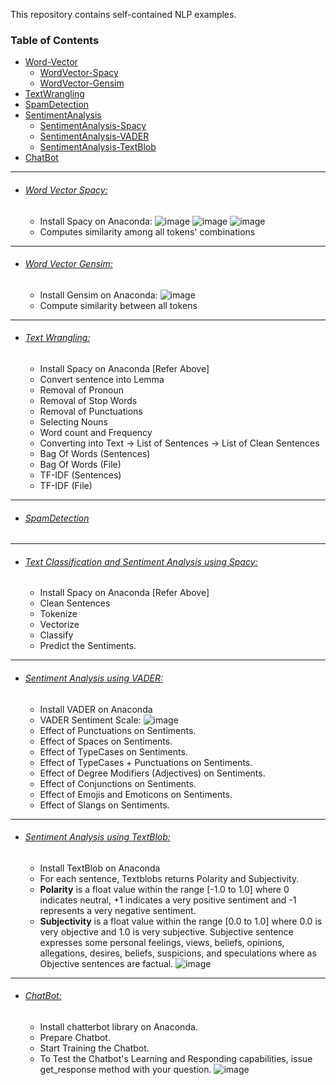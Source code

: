 This repository contains self-contained NLP examples.

### Table of Contents
- <a href='#word-vector'>Word-Vector</a> 
  - <a href='#word-vector-spacy'>WordVector-Spacy</a> 
  - <a href='#word-vector-gensim'>WordVector-Gensim</a> 
- <a href='#text-wrangling'>TextWrangling</a> 
- <a href='#spam-detection'>SpamDetection</a> 
- <a href='#sentiment-analysis'>SentimentAnalysis</a>
  - <a href='#sentiment-analysis-spacy'>SentimentAnalysis-Spacy</a>
  - <a href='#sentiment-analysis-vader'>SentimentAnalysis-VADER</a>
  - <a href='#sentiment-analysis-textblob'>SentimentAnalysis-TextBlob</a>
- <a href='#chatbot'>ChatBot</a>  
  
<hr>
 

- ###### [Word Vector Spacy:](https://github.com/rahulvaish/NaturalLanguageProcessing-Python/blob/Word-Vector/Spacy-Word2Vec.ipynb)
  * Install Spacy on Anaconda:
![image](https://user-images.githubusercontent.com/689226/50120718-83af1300-027c-11e9-85c1-7bacb4c129db.png)
![image](https://user-images.githubusercontent.com/689226/50121286-49df0c00-027e-11e9-9ab2-5a3e5875008b.png)
![image](https://user-images.githubusercontent.com/689226/50174045-228c4b80-031f-11e9-9546-c189b7f0acf8.png)
  * Computes similarity among all tokens' combinations
 

<hr> 
  
- ###### [Word Vector Gensim:](https://github.com/rahulvaish/NaturalLanguageProcessing-Python/blob/Word-Vector/Gensim-Word2Vec.ipynb)
  * Install Gensim on Anaconda:
![image](https://user-images.githubusercontent.com/689226/50122009-bbb85500-0280-11e9-926b-7510761bcff8.png)
  * Compute similarity between all tokens
  
<hr>

- ###### [Text Wrangling:](https://github.com/rahulvaish/NaturalLanguageProcessing-Python/tree/TextWrangling)
  * Install Spacy on Anaconda [Refer Above]
  * Convert sentence into Lemma
  * Removal of Pronoun 
  * Removal of Stop Words
  * Removal of Punctuations
  * Selecting Nouns
  * Word count and Frequency
  * Converting into Text -> List of Sentences -> List of Clean Sentences
  * Bag Of Words (Sentences)
  * Bag Of Words (File)
  * TF-IDF (Sentences)
  * TF-IDF (File)

<hr>

- ###### [SpamDetection](https://github.com/rahulvaish/NaturalLanguageProcessing-Python/tree/SpamDetection) 

<hr>

- ###### [Text Classification and Sentiment Analysis using Spacy:](https://github.com/rahulvaish/NaturalLanguageProcessing-Python/tree/SentimentAnalysis/Spacy-TextClassification-SentimentAnalysis)
   * Install Spacy on Anaconda [Refer Above]
   * Clean Sentences
   * Tokenize
   * Vectorize
   * Classify
   * Predict the Sentiments.

<hr>

- ###### [Sentiment Analysis using VADER:](https://github.com/rahulvaish/NaturalLanguageProcessing-Python/tree/SentimentAnalysis/VADER-SentimentAnalysis)
   * Install VADER on Anaconda
   * VADER Sentiment Scale:
  ![image](https://user-images.githubusercontent.com/689226/50122967-ddb3d680-0284-11e9-9a47-d59e8fdcb340.png)
   * Effect of Punctuations on Sentiments.
   * Effect of Spaces on Sentiments.
   * Effect of TypeCases on Sentiments.
   * Effect of TypeCases + Punctuations on Sentiments.
   * Effect of Degree Modifiers (Adjectives) on Sentiments.
   * Effect of Conjunctions on Sentiments.
   * Effect of Emojis and Emoticons on Sentiments.
   * Effect of Slangs on Sentiments.

<hr>

- ###### [Sentiment Analysis using TextBlob:](https://github.com/rahulvaish/NaturalLanguageProcessing-Python/tree/SentimentAnalysis/TextBlob-SentimentAnalysis)
   * Install TextBlob on Anaconda 
   * For each sentence, Textblobs returns Polarity and Subjectivity.  
   * **Polarity** is a float value within the range [-1.0 to 1.0] where 0 indicates neutral, +1 indicates a very positive sentiment and -1    represents a very negative sentiment.
   * **Subjectivity** is a float value within the range [0.0 to 1.0] where 0.0 is very objective and 1.0 is very subjective. Subjective  sentence expresses some personal feelings, views, beliefs, opinions, allegations, desires, beliefs, suspicions, and speculations where as Objective sentences are factual.
  ![image](https://user-images.githubusercontent.com/689226/50123800-29b44a80-0288-11e9-88ff-1fded1de452e.png)


<hr>

- ###### [ChatBot:](https://github.com/rahulvaish/NaturalLanguageProcessing-Python/tree/ChatBot)
   * Install chatterbot library on Anaconda.
   * Prepare Chatbot.
   * Start Training the Chatbot.
   * To Test the Chatbot's Learning and Responding capabilities, issue get_response method with your question.
  ![image](https://user-images.githubusercontent.com/689226/50122157-4b5e0380-0281-11e9-8505-346ed795bec2.png)
